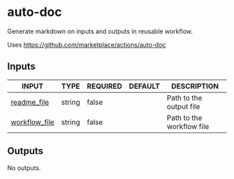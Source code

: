 # auto-doc

Generate markdown on inputs and outputs in reusable workflow.

Uses https://github.com/marketplace/actions/auto-doc

## Inputs

<!-- AUTO-DOC-INPUT:START - Do not remove or modify this section -->

|                                  INPUT                                  |  TYPE  | REQUIRED | DEFAULT |        DESCRIPTION        |
|-------------------------------------------------------------------------|--------|----------|---------|---------------------------|
|    <a name="input_readme_file"></a>[readme_file](#input_readme_file)    | string |  false   |         |  Path to the output file  |
| <a name="input_workflow_file"></a>[workflow_file](#input_workflow_file) | string |  false   |         | Path to the workflow file |

<!-- AUTO-DOC-INPUT:END -->

## Outputs

<!-- AUTO-DOC-OUTPUT:START - Do not remove or modify this section -->
No outputs.
<!-- AUTO-DOC-OUTPUT:END -->
